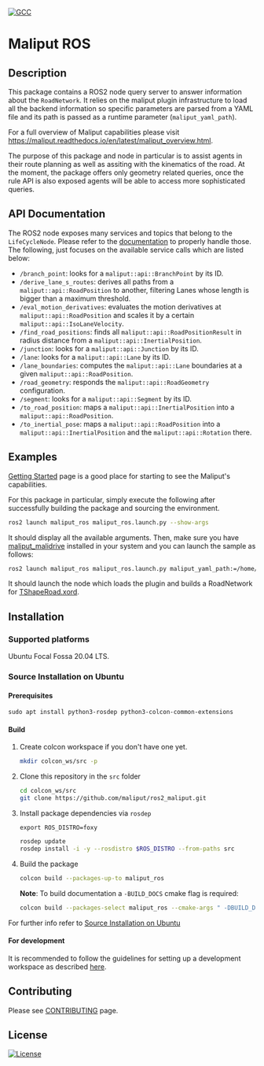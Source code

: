 [![GCC](https://github.com/maliput/ros2_maliput/actions/workflows/build.yml/badge.svg)](https://github.com/maliput/ros2_maliput/actions/workflows/build.yml)

# Maliput ROS

## Description

This package contains a ROS2 node query server to answer information about the `RoadNetwork`. It relies on the
maliput plugin infrastructure to load all the backend information so specific parameters are parsed from a YAML
file and its path is passed as a runtime parameter (`maliput_yaml_path`).

For a full overview of Maliput capabilities please visit https://maliput.readthedocs.io/en/latest/maliput_overview.html.

The purpose of this package and node in particular is to assist agents in their route planning as well
as assiting with the kinematics of the road. At the moment, the package offers only geometry related
queries, once the rule API is also exposed agents will be able to access more sophisticated queries.

## API Documentation

The ROS2 node exposes many services and topics that belong to the `LifeCycleNode`. Please refer to the
[documentation](https://design.ros2.org/articles/node_lifecycle.html) to properly handle those. The following,
just focuses on the available service calls which are listed below:

- `/branch_point`: looks for a `maliput::api::BranchPoint` by its ID.
- `/derive_lane_s_routes`: derives all paths from a `maliput::api::RoadPosition` to another, filtering Lanes whose
length is bigger than a maximum threshold.
- `/eval_motion_derivatives`: evaluates the motion derivatives at `maliput::api::RoadPosition` and scales it by a
certain `maliput::api::IsoLaneVelocity`.
- `/find_road_positions`: finds all `maliput::api::RoadPositionResult` in radius distance from a
`maliput::api::InertialPosition`.
- `/junction`: looks for a `maliput::api::Junction` by its ID.
- `/lane`: looks for a `maliput::api::Lane` by its ID.
- `/lane_boundaries`: computes the `maliput::api::Lane` boundaries at a given `maliput::api::RoadPosition`.
- `/road_geometry`: responds the `maliput::api::RoadGeometry` configuration.
- `/segment`: looks for a `maliput::api::Segment` by its ID.
- `/to_road_position`: maps a `maliput::api::InertialPosition` into a `maliput::api::RoadPosition`.
- `/to_inertial_pose`: maps a `maliput::api::RoadPosition` into a `maliput::api::InertialPosition` and the
`maliput::api::Rotation` there.

## Examples

[Getting Started](https://maliput.readthedocs.io/en/latest/getting_started.html) page is a good place for
starting to see the Maliput's capabilities.

For this package in particular, simply execute the following after successfully building the package and 
sourcing the environment.


```sh
ros2 launch maliput_ros maliput_ros.launch.py --show-args
```

It should display all the available arguments. Then, make sure you have
[maliput_malidrive](https://github.com/maliput/maliput_malidrive) installed in your system and you can launch
the sample as follows:

```sh
ros2 launch maliput_ros maliput_ros.launch.py maliput_yaml_path:=/home/$USER/maliput_ws_focal/src/ros2_maliput/maliput_ros/resources/maliput_malidrive_plugin.yml
```

It should launch the node which loads the plugin and builds a RoadNetwork for
[TShapeRoad.xord](https://github.com/maliput/maliput_malidrive/blob/main/resources/TShapeRoad.xodr).

## Installation

### Supported platforms

Ubuntu Focal Fossa 20.04 LTS.

### Source Installation on Ubuntu

#### Prerequisites

```
sudo apt install python3-rosdep python3-colcon-common-extensions
```

#### Build

1. Create colcon workspace if you don't have one yet.
    ```sh
    mkdir colcon_ws/src -p
    ```

2. Clone this repository in the `src` folder
    ```sh
    cd colcon_ws/src
    git clone https://github.com/maliput/ros2_maliput.git
    ```

3. Install package dependencies via `rosdep`
    ```
    export ROS_DISTRO=foxy
    ```
    ```sh
    rosdep update
    rosdep install -i -y --rosdistro $ROS_DISTRO --from-paths src
    ```

4. Build the package
    ```sh
    colcon build --packages-up-to maliput_ros
    ```

    **Note**: To build documentation a `-BUILD_DOCS` cmake flag is required:
    ```sh
    colcon build --packages-select maliput_ros --cmake-args " -DBUILD_DOCS=On"
    ```

For further info refer to [Source Installation on Ubuntu](https://maliput.readthedocs.io/en/latest/installation.html#source-installation-on-ubuntu)

#### For development

It is recommended to follow the guidelines for setting up a development workspace as described [here](https://maliput.readthedocs.io/en/latest/developer_setup.html).

## Contributing

Please see [CONTRIBUTING](https://maliput.readthedocs.io/en/latest/contributing.html) page.

## License

[![License](https://img.shields.io/badge/License-BSD_3--Clause-blue.svg)](https://github.com/maliput/ros2_maliput/blob/main/maliput_ros/LICENSE)
